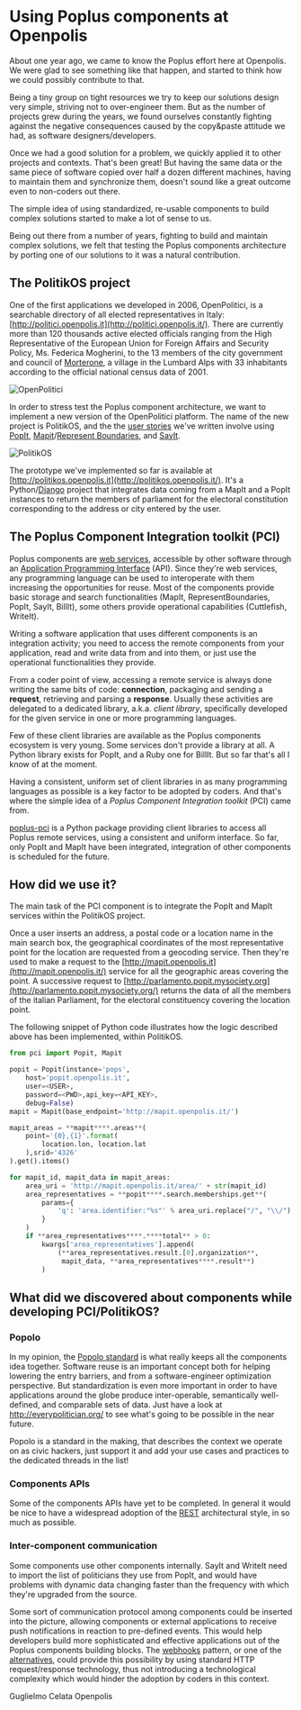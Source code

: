 # Using Poplus components at Openpolis

About one year ago, we came to know the Poplus effort here at Openpolis. We were glad to see something like that happen, and started to think how we could possibly contribute to that.

Being a tiny group on tight resources we try to keep our solutions design very simple, striving not to over-engineer them. But as the number of projects grew during the years, we found ourselves constantly fighting against the negative consequences caused by the copy&paste attitude we had, as software designers/developers. 

Once we had a good solution for a problem, we quickly applied it to other projects and contexts. That's been great! 
But having the same data or the same piece of software copied over half a dozen different machines, having to maintain them and synchronize them, doesn't sound like a great outcome even to non-coders out there. 

The simple idea of using standardized, re-usable components to build complex solutions started to make a lot of sense to us.

Being out there from a number of years, fighting to build and maintain complex solutions, we felt that testing the Poplus components architecture by porting one of our solutions to it was a natural contribution.

## The PolitikOS project

One of the first applications we developed in 2006, OpenPolitici, is a searchable directory of all elected representatives in Italy: [http://politici.openpolis.it](http://politici.openpolis.it/). There are currently more than 120 thousands active elected officials ranging from the High Representative of the European Union for Foreign Affairs and Security Policy, Ms. Federica Mogherini, to the 13 members of the city government and council of [Morterone](https://it.wikipedia.org/wiki/Morterone), a village in the Lumbard Alps with 33 inhabitants according to the official national census data of 2001.

![OpenPolitici](https://quip.com/blob/VMAAAAiNFsc/PjmYsR_DGJ6TEIPIapspSw "OpenPolitici web site")

In order to stress test the Poplus component architecture, we want to implement a new version of the OpenPolitici platform. The name of the new project is PolitikOS, and the the [user stories](https://quip.com/XghfAbrizOHb) we've written involve using [PopIt](http://popit.poplus.org/), [Mapit](http://mapit.poplus.org/)/[Represent Boundaries](http://represent.poplus.org/), and [SayIt](http://sayit.mysociety.org/).

![PolitikOS](https://quip.com/-/blob/L0oGB3laWW40-0KQVw9U8Q "politikOS web site")

The prototype we've implemented so far is available at [http://politikos.openpolis.it](http://politikos.openpolis.it/). It's a Python/[Django](https://www.djangoproject.com/) project that integrates data coming from a MapIt and a PopIt instances to return the members of parliament for the electoral constitution corresponding to the address or city entered by the user.


## The Poplus Component Integration toolkit (PCI)

Poplus components are [web services](https://en.wikipedia.org/wiki/Web_service), accessible by other software through an [Application Programming Interface](https://en.wikipedia.org/wiki/Application_programming_interface) (API). Since they're web services, any programming language can be used  to interoperate with them increasing the opportunities for reuse.
Most of the components provide basic storage and search functionalities (MapIt, RepresentBoundaries, PopIt, SayIt, BillIt), some others provide operational capabilities (Cuttlefish, WriteIt).

Writing a software application that uses different components is an integration activity; you need to access the remote components from your application, read and write data from and into them, or just use the operational functionalities they provide.

From a coder point of view, accessing a remote service is always done writing the same bits of code: **connection**, packaging and sending a **request**, retrieving and parsing a **response**.
Usually these activities are delegated to a dedicated library, a.k.a. *client library*, specifically developed for the given service in one or more programming languages.

Few of these client libraries are available as the Poplus components ecosystem is very young. Some services don't provide a library at all. A Python library exists for PopIt, and a Ruby one for BillIt. But so far that's all I know of at the moment.

Having a consistent, uniform set of client libraries in as many programming languages as possible is a key factor to be adopted by coders. And that's where the simple idea of a *Poplus Component Integration toolkit* (PCI) came from.

[poplus-pci](https://pypi.python.org/pypi/poplus-pci) is a Python package providing client libraries to access all Poplus remote services, using a consistent and uniform interface.
So far, only PopIt and MapIt have been integrated, integration of other components is scheduled for the future.

## How did we use it?

The main task of the PCI component is to integrate the PopIt and MapIt services within the PolitikOS project.

Once a user inserts an address, a postal code or a location name in the main search box, the geographical coordinates of the most representative point for the location are requested from a geocoding service. Then they're used to make a request to the [http://mapit.openpolis.it](http://mapit.openpolis.it/) service for all the geographic areas covering the point. A successive request to [http://parlamento.popit.mysociety.org](http://parlamento.popit.mysociety.org/) returns the data of all the members of the italian Parliament, for the electoral constituency covering the location point.

The following snippet of Python code illustrates how the logic described above has been implemented, within PolitikOS.

```python
from pci import Popit, Mapit

popit = Popit(instance='pops',
    host='popit.openpolis.it',
    user=<USER>,
    password=<PWD>,api_key=<API_KEY>,
    debug=False)
mapit = Mapit(base_endpoint='http://mapit.openpolis.it/')

mapit_areas = **mapit****.areas**(
    point='{0},{1}'.format(
        location.lon, location.lat
    ),srid='4326'
).get().items()

for mapit_id, mapit_data in mapit_areas:
    area_uri = 'http://mapit.openpolis.it/area/' + str(mapit_id)
    area_representatives = **popit****.search.memberships.get**(
        params={
            'q': 'area.identifier:"%s"' % area_uri.replace("/", "\\/")
        }
    )
    if **area_representatives****.****total** > 0:
        kwargs['area_representatives'].append(
            (**area_representatives.result.[0].organization**, 
             mapit_data, **area_representatives****.result**)
        )
```

## What did we discovered about components while developing PCI/PolitikOS?

### Popolo

In my opinion, the [Popolo standard](http://www.popoloproject.com/) is what really keeps all the components idea together.
Software reuse is an important concept both for helping lowering the entry barriers,  and from a software-engineer optimization perspective. But standardization is even more important in order to have applications around the globe produce inter-operable, semantically well-defined, and comparable sets of data. Just have a look at http://everypolitician.org/ to see what's going to be possible in the near future.

Popolo is a standard in the making, that describes the context we operate on as civic hackers, just support it and add your use cases and practices to the dedicated threads in the list!

### Components APIs

Some of the components APIs have yet to be completed. In general it would be nice to have a widespread adoption of the [REST](https://en.wikipedia.org/wiki/Representational_state_transfer) architectural style, in so much as possible.

### Inter-component communication

Some components use other components internally. SayIt and WriteIt need to import the list of politicians they use from PopIt, and would have problems with dynamic data changing faster than the frequency with which they're upgraded from the source.

 Some sort of communication protocol among components could be inserted into the picture, allowing components or external applications to receive push notifications in reaction to pre-defined events. This would help developers build more sophisticated and effective applications out of the Poplus components building blocks.
The [webhooks](http://www.slideshare.net/progrium/web-hooks-and-the-programmable-world-of-tomorrow-presentation) pattern, or one of the [alternatives](http://apiux.com/2013/09/12/webhooks/), could provide this possibility by using standard HTTP request/response technology, thus not introducing a technological complexity which would hinder the adoption by coders in this context.

Guglielmo Celata
Openpolis



